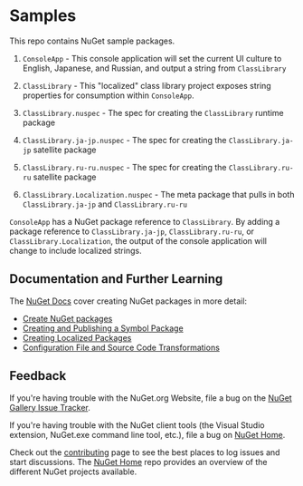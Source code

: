 # Samples

This repo contains NuGet sample packages.

1. `ConsoleApp` - This console application will set the current UI culture to English, Japanese, and Russian, and output a string from `ClassLibrary`

2. `ClassLibrary` - This "localized" class library project exposes string properties for consumption within `ConsoleApp`.

3. `ClassLibrary.nuspec` - The spec for creating the `ClassLibrary` runtime package

4. `ClassLibrary.ja-jp.nuspec` - The spec for creating the `ClassLibrary.ja-jp` satellite package

5. `ClassLibrary.ru-ru.nuspec` - The spec for creating the `ClassLibrary.ru-ru` satellite package

6. `ClassLibrary.Localization.nuspec` - The meta package that pulls in both `ClassLibrary.ja-jp` and `ClassLibrary.ru-ru`

`ConsoleApp` has a NuGet package reference to `ClassLibrary`. By adding a package reference to `ClassLibrary.ja-jp`, `ClassLibrary.ru-ru`, or `ClassLibrary.Localization`, the output of the console application will change to include localized strings.

## Documentation and Further Learning

The [NuGet Docs](http://docs.nuget.org) cover creating NuGet packages in more detail:

* [Create NuGet packages](http://docs.nuget.org/create)
* [Creating and Publishing a Symbol Package](http://docs.nuget.org/Create/Creating-and-Publishing-a-Symbol-Package)
* [Creating Localized Packages](http://docs.nuget.org/Create/Creating-Localized-Packages)
* [Configuration File and Source Code Transformations](http://docs.nuget.org/Create/Configuration-File-and-Source-Code-Transformations)

## Feedback

If you're having trouble with the NuGet.org Website, file a bug on the [NuGet Gallery Issue Tracker](https://github.com/nuget/NuGetGallery/issues). 

If you're having trouble with the NuGet client tools (the Visual Studio extension, NuGet.exe command line tool, etc.), file a bug on [NuGet Home](https://github.com/nuget/home/issues).

Check out the [contributing](http://docs.nuget.org/contribute) page to see the best places to log issues and start discussions. The [NuGet Home](https://github.com/NuGet/Home) repo provides an overview of the different NuGet projects available.

